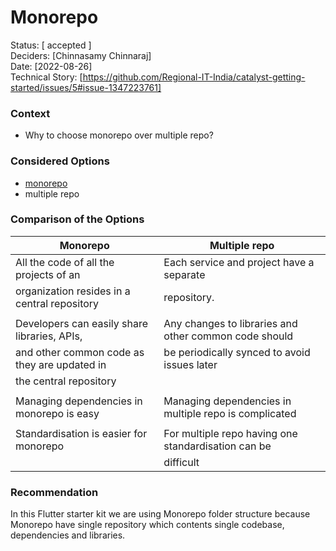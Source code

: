 # Monorepo
Status: [ accepted ] \
Deciders: [Chinnasamy Chinnaraj]\
Date: [2022-08-26]\
Technical Story: [https://github.com/Regional-IT-India/catalyst-getting-started/issues/5#issue-1347223761]

### Context

- Why to choose monorepo over multiple repo?

### Considered Options

- [monorepo](https://monorepo.tools/)
- multiple repo

### Comparison of the Options

| Monorepo                                     |  Multiple repo                                        |
| -------------------------------------------  | ----------------------------------------------------- |
| All the code of all the projects of an       | Each service and project have a separate              |
| organization resides in a central repository | repository.                                           |
|                                              |                                                       |
| Developers can easily share libraries, APIs, | Any changes to libraries and other common code should |
| and other common code as they are updated in |  be periodically synced to avoid issues later         |
| the central repository                       |                                                       |
|                                              |                                                       | 
| Managing dependencies in monorepo is easy    | Managing dependencies in multiple repo is complicated |
|                                              |                                                       |
| Standardisation is easier for monorepo       |  For multiple repo having one standardisation can be  |
|                                              |  difficult                                            |

### Recommendation

In this Flutter starter kit we are using Monorepo folder structure because Monorepo have single repository which contents single codebase, dependencies and libraries.
